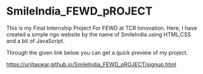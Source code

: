 # SmileIndia_FEWD_pROJECT
This is my Final Internship Project For FEWD at TCR Innovation. Here, I have created a simple ngo website by the name of SmileIndia using HTML,CSS and a bit of JavaScript.

Through the given link below you can get a quick preview of my project.

https://urjitaswar.github.io/SmileIndia_FEWD_pROJECT/signup.html

